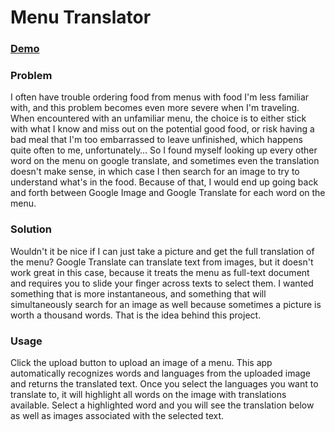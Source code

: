 # Menu Translator

### [Demo](https://floating-stream-26119.herokuapp.com/)

### Problem
I often have trouble ordering food from menus with food I'm less familiar with, and this problem becomes even more severe when I'm traveling. When encountered with an unfamiliar menu, the choice is to either stick with what I know and miss out on the potential good food, or risk having a bad meal that I'm too embarrassed to leave unfinished, which happens quite often to me, unfortunately… So I found myself looking up every other word on the menu on google translate, and sometimes even the translation doesn't make sense, in which case I then search for an image to try to understand what's in the food. Because of that, I would end up going back and forth between Google Image and Google Translate for each word on the menu.

### Solution
Wouldn't it be nice if I can just take a picture and get the full translation of the menu? Google Translate can translate text from images, but it doesn't work great in this case, because it treats the menu as full-text document and requires you to slide your finger across texts to select them. I wanted something that is more instantaneous, and something that will simultaneously search for an image as well because sometimes a picture is worth a thousand words. That is the idea behind this project.

### Usage
Click the upload button to upload an image of a menu. This app automatically recognizes words and languages from the uploaded image and returns the translated text. Once you select the languages you want to translate to, it will highlight all words on the image with translations available. Select a highlighted word and you will see the translation below as well as images associated with the selected text.
